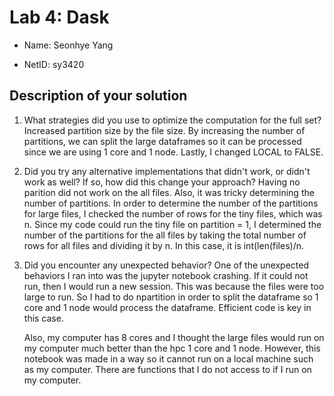 # Lab 4: Dask

- Name: Seonhye Yang

- NetID: sy3420

## Description of your solution
1. What strategies did you use to optimize the computation for the full set?
    Increased partition size by the file size. By increasing the number of partitions, we can split the large dataframes so it can be processed         since we are using 1 core and 1 node. Lastly, I changed LOCAL to FALSE. 
2. Did you try any alternative implementations that didn't work, or didn't work as well? If so, how did this change your approach?
    Having no parition did not work on the all files. Also, it was tricky determining the number of partitions. 
    In order to determine the number of the partitions for large files, I checked the number of rows for the tiny files, which was n. Since my         code could run the tiny file on partition = 1, I determined the number of the partitions for the all files by taking the total number of rows       for all files and dividing it by n. In this case, it is int(len(files)/n. 
    

3. Did you encounter any unexpected behavior?
    One of the unexpected behaviors I ran into was the jupyter notebook crashing. If it could not run, then I would run a new session. This was         because the files were too large to run. So I had to do npartition in order to split the dataframe so 1 core and 1 node would process the           dataframe. Efficient code is key in this case.
    
    Also, my computer has 8 cores and I thought the large files would run on my computer much better than the hpc 1 core and 1 node. However, this     notebook was made in a way so it cannot run on a local machine such as my computer. There are functions that I do not access to if I run on my     computer. 
